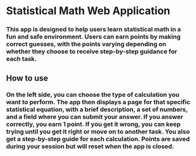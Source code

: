 # Statistical Math Web Application

### This app is designed to help users learn statistical math in a fun and safe environment. Users can earn points by making correct guesses, with the points varying depending on whether they choose to receive step-by-step guidance for each task. 

## How to use

### On the left side, you can choose the type of calculation you want to perform. The app then displays a page for that specific statistical equation, with a brief description, a set of numbers, and a field where you can submit your answer. If you answer correctly, you earn 1 point. If you get it wrong, you can keep trying until you get it right or move on to another task. You also get a step-by-step guide for each calculation. Points are saved during your session but will reset when the app is closed.